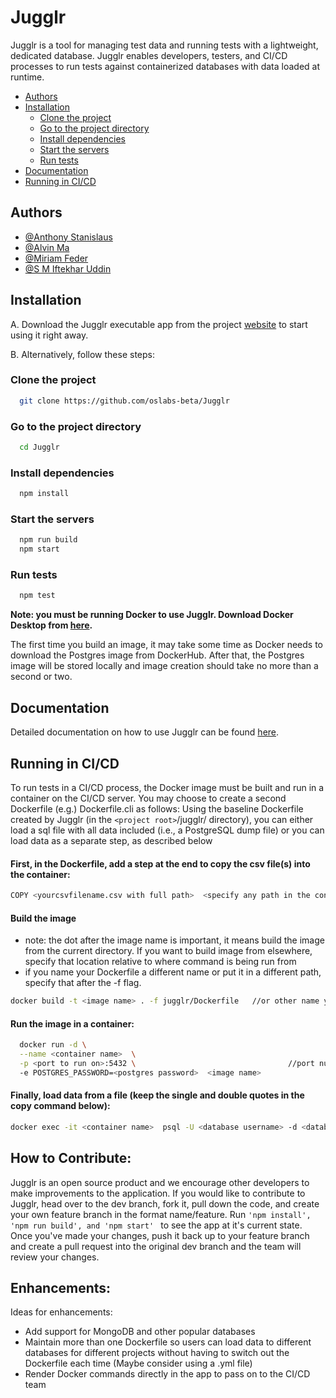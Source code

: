 
# Jugglr

Jugglr is a tool for managing test data and running tests with a lightweight, dedicated database. Jugglr enables developers, testers, and CI/CD processes to run tests against containerized databases with data loaded at runtime.

- [Authors](#authors)
- [Installation](#installation)
  * [Clone the project](#clone-the-project)
  * [Go to the project directory](#go-to-the-project-directory)
  * [Install dependencies](#install-dependencies)
  * [Start the servers](#start-the-servers)
  * [Run tests](#run-tests)
- [Documentation](#documentation)
- [Running in CI/CD](#running-in-cicd)
## Authors

- [@Anthony Stanislaus](https://github.com/STANISLAUSA)
- [@Alvin Ma](http://github.com/ALVMA1945)
- [@Miriam Feder](https://www.github.com/mirfeder)
- [@S M Iftekhar Uddin](http://github.com/iuddin)


## Installation

A. Download the Jugglr executable app from the project [website](https://jugglr-test.com/) to start using it right away. 

B. Alternatively, follow these steps:

### Clone the project

```bash
  git clone https://github.com/oslabs-beta/Jugglr
```
### Go to the project directory

```bash
  cd Jugglr
```

### Install dependencies

```bash
  npm install
```

### Start the servers

```bash
  npm run build
  npm start
```

### Run tests
```bash
  npm test
```

**Note: you must be running Docker to use Jugglr. Download Docker Desktop from [here](https://www.docker.com/get-started/).**

The first time you build an image, it may take some time as Docker needs to download the Postgres image from DockerHub. After that, the Postgres image will be stored locally and image creation should take no more than a second or two.
## Documentation

Detailed documentation on how to use Jugglr can be found [here](/docs/Jugglr%20Documentation.md).


## Running in CI/CD

To run tests in a CI/CD process, the Docker image must be built and run in a container on the CI/CD server. 
You may choose to create a second Dockerfile (e.g.) Dockerfile.cli as follows:
Using the baseline Dockerfile created by Jugglr (in the `<project root>`/jugglr/ directory), you
can either load a sql file with all data included (i.e., a PostgreSQL dump file) 
or you can load data as a separate step, as described below

#### First, in the Dockerfile, add a step at the end to copy the csv file(s) into the container:
```bash
COPY <yourcsvfilename.csv with full path>  <specify any path in the container, like /usr/data/yourcsvfilename.csv>
```
#### Build the image 

- note: the dot after the image name is important, it means build the image from the current directory. If you want to build image from elsewhere, specify that location relative to where command is being run from
- if you name your Dockerfile a different name or put it in a different path, specify that after the -f flag.
```bash
docker build -t <image name> . -f jugglr/Dockerfile   //or other name you have given the Dockerfile
```
#### Run the image in a container: 
```bash
  docker run -d \
  --name <container name>  \
  -p <port to run on>:5432 \                                  //port number can be anything on the left of the colon. Leave the 5432 after the colon
  -e POSTGRES_PASSWORD=<postgres password>  <image name>
```
#### Finally, load data from a file (keep the single and double quotes in the copy command below):

```bash
docker exec -it <container name>  psql -U <database username> -d <databasename> -c "\copy <tablename> FROM '<path to csv file in the Docker Container>' DELIMITER ',' CSV HEADER;"
```
## How to Contribute:

Jugglr is an open source product and we encourage other developers to make improvements to the application. If you would like to contribute to Jugglr, head over to the dev branch, fork it, pull down the code, and create your own feature branch in the format name/feature. Run
```'npm install', 'npm run build', and 'npm start' ```
to see the app at it's current state. Once you've made your changes, push it back up to your feature branch and create a pull request into the original dev branch and the team will review your changes.

 ## Enhancements:

 Ideas for enhancements:
 - Add support for MongoDB and other popular databases
 - Maintain more than one Dockerfile so users can load data to different databases for different projects without having to switch out the Dockerfile each time (Maybe consider using a .yml file)
 - Render Docker commands directly in the app to pass on to the CI/CD team 
